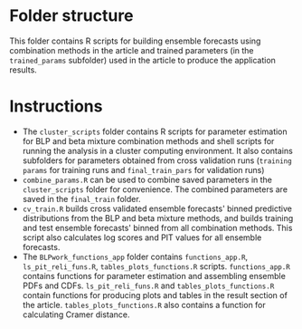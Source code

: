 # Folder structure

This folder contains R scripts for building ensemble forecasts using combination methods in the article and trained parameters (in the `trained_params` subfolder) used in the article to produce the application results. 

# Instructions

- The `cluster_scripts` folder contains R scripts for parameter estimation for BLP and beta mixture combination methods and shell scripts for running the analysis in a cluster computing environment. It also contains subfolders for parameters obtained from cross validation runs (`training params` for training runs and `final_train_pars` for validation runs)
- `combine_params.R` can be used to combine saved parameters in the `cluster_scripts` folder for convenience. The combined parameters are saved in the `final_train` folder.
- `cv_train.R` builds cross validated ensemble forecasts' binned predictive distributions from the BLP and beta mixture methods, and builds training and test ensemble forecasts' binned  from all combination methods. This script also calculates log scores and PIT values for all ensemble forecasts.  
- The `BLPwork_functions_app` folder contains `functions_app.R`, `ls_pit_reli_funs.R`, `tables_plots_functions.R` scripts. `functions_app.R` contains functions for parameter estimation and assembling ensemble PDFs and CDFs. `ls_pit_reli_funs.R` and `tables_plots_functions.R` contain functions for producing plots and tables in the result section of the article. `tables_plots_functions.R` also contains a function for calculating Cramer distance. 
